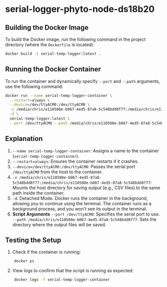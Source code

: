 # serial-logger-phyto-node-ds18b20

## Building the Docker Image
To build the Docker image, run the following command in the project directory (where the `Dockerfile` is located):

```bash
docker build -t serial-temp-logger:latest .
```

## Running the Docker Container
To run the container and dynamically specify `--port` and `--path` arguments, use the following command:

```bash
docker run --name serial-temp-logger-container \
  --restart=always \
  --device=/dev/ttyACM0:/dev/ttyACM0 \
  -v /media/chris/e110508e-b067-4ed5-87a8-5c548bdd8f77:/media/chris/e110508e-b067-4ed5-87a8-5c548bdd8f77 \
  -d \
  serial-temp-logger:latest \
  --port /dev/ttyACM0 --path /media/chris/e110508e-b067-4ed5-87a8-5c548bdd8f77
```

## Explanation
1. `--name serial-temp-logger-container`: Assigns a name to the container (`serial-temp-logger-container`).
2. `--restart=always`: Ensures the container restarts if it crashes.
3. `--device=/dev/ttyACM0:/dev/ttyACM0`: Passes the serial port `/dev/ttyACM0` from the host to the container.
4. `-v /media/chris/e110508e-b067-4ed5-87a8-5c548bdd8f77:/media/chris/e110508e-b067-4ed5-87a8-5c548bdd8f77`: Mounts the host directory for saving output (e.g., CSV files) to the same path inside the container.
5. `-d`: Detached Mode. Docker runs the container in the background, allowing you to continue using the terminal. The container runs as a background process, and you won't see its output in the terminal.
6. <b>Script Arguments</b>
    `--port /dev/ttyACM0`: Specifies the serial port to use. 
    `--path /media/chris/e110508e-b067-4ed5-87a8-5c548bdd8f77`: Sets the directory where the output files will be saved.

## Testing the Setup

1. Check if the container is running:
```bash
    docker ps
```
2. View logs to confirm that the script is running as expected:
```bash
    docker logs -f serial-temp-logger-container
```

